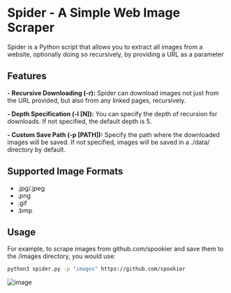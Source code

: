 # Spider - A Simple Web Image Scraper

Spider is a Python script that allows you to extract all images from a website, optionally doing so recursively, by providing a URL as a parameter

## Features
**- Recursive Downloading (-r):** Spider can download images not just from the URL provided, but also from any linked pages, recursively.

**- Depth Specification (-l [N]):** You can specify the depth of recursion for downloads. If not specified, the default depth is 5.

**- Custom Save Path (-p [PATH]):** Specify the path where the downloaded images will be saved. If not specified, images will be saved in a ./data/ directory by default.

## Supported Image Formats  

- .jpg/.jpeg
- .png
- .gif
- .bmp

## Usage

For example, to scrape images from github.com/spookier and save them to the /images directory, you would use:
```sh
python3 spider.py -p "images" https://github.com/spookier   
```
![image](https://github.com/spookier/arachnida/assets/77325667/09e65029-9ea6-45c6-a17c-78059e7dc569)


